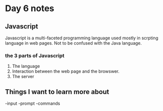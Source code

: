 # Day 6 notes

## Javascript

Javascript is a multi-faceted programming language used mostly in scrpting language in web pages. Not to be confused with the Java language.

### the 3 parts of Javascript

1. The language
2. Interaction between the web page and the browswer.
3. The server

## Things I want to learn more about

-input
-prompt
-commands
